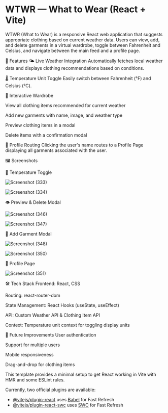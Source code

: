 # WTWR — What to Wear (React + Vite)

WTWR (What to Wear) is a responsive React web application that suggests appropriate clothing based on current weather data. Users can view, add, and delete garments in a virtual wardrobe, toggle between Fahrenheit and Celsius, and navigate between the main feed and a profile page.

🌟 Features
🌤 Live Weather Integration
Automatically fetches local weather data and displays clothing recommendations based on conditions.

🌡 Temperature Unit Toggle
Easily switch between Fahrenheit (°F) and Celsius (°C).

👕 Interactive Wardrobe

View all clothing items recommended for current weather

Add new garments with name, image, and weather type

Preview clothing items in a modal

Delete items with a confirmation modal

👤 Profile Routing
Clicking the user's name routes to a Profile Page displaying all garments associated with the user.


🖼 Screenshots



🔁 Temperature Toggle

![Screenshot (333)](https://github.com/user-attachments/assets/b782cb43-f173-4f7e-8e49-4a765c426ea3)

![Screenshot (334)](https://github.com/user-attachments/assets/28549761-d22a-46bf-9bce-a66429dd23bc)

👁️ Preview & Delete Modal

![Screenshot (346)](https://github.com/user-attachments/assets/0fb28d8c-0ae7-4212-a47a-f8adb2b2f1f4)

![Screenshot (347)](https://github.com/user-attachments/assets/2b2a86ce-ccf8-40f4-b03b-94a62ddb4c0a)

👕 Add Garment Modal

![Screenshot (348)](https://github.com/user-attachments/assets/0f9abf28-2796-4530-9c0e-624cdef6a1a9)

![Screenshot (350)](https://github.com/user-attachments/assets/adffa3be-9bc4-4e60-9d7c-770b22cde7ce)

👤 Profile Page

![Screenshot (351)](https://github.com/user-attachments/assets/fe7609d2-311a-43a9-8fe4-179099c9b7d5)


🛠 Tech Stack
Frontend: React, CSS

Routing: react-router-dom

State Management: React Hooks (useState, useEffect)

API: Custom Weather API & Clothing Item API

Context: Temperature unit context for toggling display units


📌 Future Improvements
User authentication

Support for multiple users

Mobile responsiveness

Drag-and-drop for clothing items


This template provides a minimal setup to get React working in Vite with HMR and some ESLint rules.

Currently, two official plugins are available:

- [@vitejs/plugin-react](https://github.com/vitejs/vite-plugin-react/blob/main/packages/plugin-react/README.md) uses [Babel](https://babeljs.io/) for Fast Refresh
- [@vitejs/plugin-react-swc](https://github.com/vitejs/vite-plugin-react-swc) uses [SWC](https://swc.rs/) for Fast Refresh
